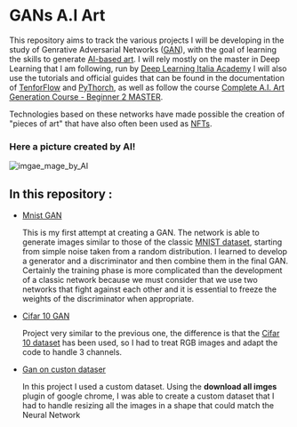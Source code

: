 # GANs A.I Art
This repository aims to track the various projects I will be developing in the study of Genrative Adversarial Networks ([GAN](https://en.wikipedia.org/wiki/Generative_adversarial_network)), with the goal of learning the skills to generate [AI-based art](https://aiartists.org/ai-generated-art-tools). 
I will rely mostly on the master in Deep Learning that I am following, run by [Deep Learning Italia Academy](https://elearning.academy-dli.com/) I will also use the tutorials and official guides that can be found in the documentation of [TenforFlow](https://www.tensorflow.org/) and [PyThorch](https://pytorch.org/), as well as follow the course [Complete A.I. Art Generation Course - Beginner 2 MASTER](https://www.udemy.com/course/complete-ai-art-generation/).
 
Technologies based on these networks have made possible the creation of "pieces of art" that have also often been used as [NFTs](https://aimade.art/). 

### Here a picture created by AI!
![imgae_mage_by_AI](https://uploads-ssl.webflow.com/61554cf069663530fc823d21/615892bd22b48c2408114c38_1-min.png)
 
 
## In this repository :

- [Mnist GAN](https://github.com/March-08/GANs-A.I-Art-/blob/main/mnist_GAN.ipynb)
   
  This is my first attempt at creating a GAN. The network is able to generate images similar to those of the classic [MNIST dataset](http://yann.lecun.com/exdb/mnist/), starting from simple noise taken from a random   distribution.
I learned to develop a generator and a discriminator and then combine them in the final GAN. Certainly the training phase is more complicated than the development of a classic network because we must consider that we use two networks that fight against each other and it is essential to freeze the weights of the discriminator when appropriate.

- [Cifar 10 GAN](https://github.com/March-08/GANs-A.I-Art-/blob/main/cifar10_GAN.ipynb)
   
  Project very similar to the previous one, the difference is that the [Cifar 10 dataset](https://www.cs.toronto.edu/~kriz/cifar.html) has been used, so I had to treat RGB images and adapt the code to handle 3 channels.
 
- [Gan on custon dataser](https://github.com/March-08/GANs-A.I-Art-/blob/main/GAN_on_custom_dataset.ipynb)
   
  In this project I used a custom dataset. Using the **download all imges** plugin of google chrome, I was able to create a custom dataset that I had to handle resizing all the images in a shape that could match the Neural Network
